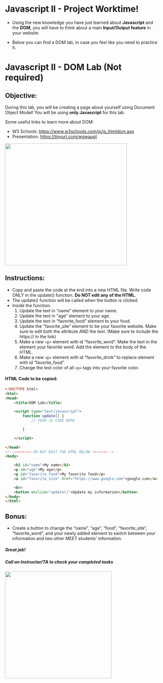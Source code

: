 # Javascript II - Project Worktime!

- Using the new knowledge you have just learned about **Javascript** and the **DOM**, you will have to think about a main **Input/Output feature** in your website.
* Below you can find a DOM lab, in case you feel like you need to practice it.


# Javascript II - DOM Lab (Not required)

## Objective: 
During this lab, you will be creating a page about yourself using Document Object Model! You will be using **only Javascript** for this lab.

Some useful links to learn more about DOM:
- W3 Schools: https://www.w3schools.com/js/js_htmldom.asp 
- Presentation: https://tinyurl.com/wgwaupt 






<img src="https://media.giphy.com/media/xT9IgzoKnwFNmISR8I/giphy.gif" width="400">





## Instructions:
- Copy and paste the code at the end into a new HTML file. Write code ONLY in the update() function. **Do NOT edit any of the HTML.**
- The update() function will be called when the button is clicked.
- Inside the function:
	1. Update the text in “name” element to your name.
	2. Update the text in “age” element to your age.
	3. Update the text in “favorite_food” element to your food.
	4. Update the “favorite_site” element to be your favorite website. Make sure to edit both the attribute AND the text. (Make sure to include the https:// in the link)
	5. Make a new `<p>` element with id “favorite_word”. Make the text in the element your favorite word. Add the element to the body of the HTML.
	6. Make a new `<p>` element with id “favorite_drink” to replace element with id “favorite_food”.
	7. Change the text color of all `<p>` tags into your favorite color.


#### HTML Code to be copied:

```HTML
<!DOCTYPE html>
<html>
<head>
	<title>DOM Lab</title>

	<script type="text/javascript">
		function update() {
			// YOUR JS CODE HERE

		}

	</script>
	
</head>
<!---------- DO NOT EDIT THE HTML BELOW --------->
<body>

	<h2 id="name">My name</h2>
	<p id="age">My age</p>
	<p id="favorite_food">My favorite food</p>
	<a id="favorite_site" href="https://www.google.com">google.com</a>

	<br>
	<button onclick="update()">Update my information</button>
</body>
</html>
```



## Bonus:
- Create a button to change the “name”, “age”, “food”, “favorite_site”, “favorite_word”, and your newly added element to switch between your information and two other MEET students’ information.




##### Great job!
##### Call an Instructor/TA to check your completed tasks
 
 




<img src="https://media.giphy.com/media/l0HlTy9x8FZo0XO1i/giphy.gif" width="350">
